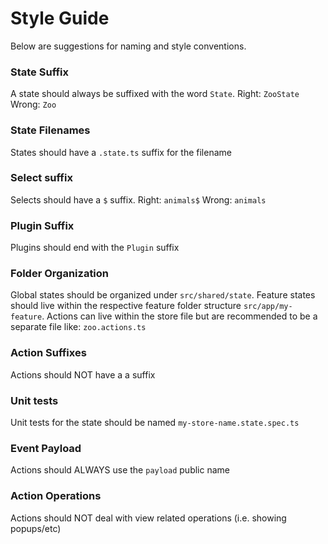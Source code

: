 # Style Guide
Below are suggestions for naming and style conventions.

### State Suffix
A state should always be suffixed with the word `State`. Right: `ZooState` Wrong: `Zoo`

### State Filenames
States should have a `.state.ts` suffix for the filename

### Select suffix
Selects should have a `$` suffix. Right: `animals$` Wrong: `animals`

### Plugin Suffix
Plugins should end with the `Plugin` suffix

### Folder Organization
Global states should be organized under `src/shared/state`.
Feature states should live within the respective feature folder structure `src/app/my-feature`.
Actions can live within the store file but are recommended to be a separate file like: `zoo.actions.ts`

### Action Suffixes
Actions should NOT have a a suffix

### Unit tests
Unit tests for the state should be named `my-store-name.state.spec.ts`

### Event Payload
Actions should ALWAYS use the `payload` public name

### Action Operations
Actions should NOT deal with view related operations (i.e. showing popups/etc)
